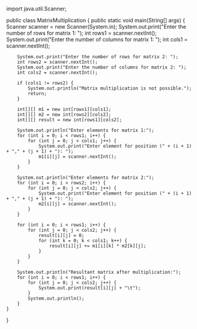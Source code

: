 import java.util.Scanner;

public class MatrixMultiplication {
    public static void main(String[] args) {
        Scanner scanner = new Scanner(System.in);
        System.out.print("Enter the number of rows for matrix 1: ");
        int rows1 = scanner.nextInt();
        System.out.print("Enter the number of columns for matrix 1: ");
        int cols1 = scanner.nextInt();

        System.out.print("Enter the number of rows for matrix 2: ");
        int rows2 = scanner.nextInt();
        System.out.print("Enter the number of columns for matrix 2: ");
        int cols2 = scanner.nextInt();

        if (cols1 != rows2) {
            System.out.println("Matrix multiplication is not possible.");
            return;
        }

        int[][] m1 = new int[rows1][cols1];
        int[][] m2 = new int[rows2][cols2];
        int[][] result = new int[rows1][cols2];

        System.out.println("Enter elements for matrix 1:");
        for (int i = 0; i < rows1; i++) {
            for (int j = 0; j < cols1; j++) {
                System.out.print("Enter element for position (" + (i + 1) + "," + (j + 1) + "): ");
                m1[i][j] = scanner.nextInt();
            }
        }

        System.out.println("Enter elements for matrix 2:");
        for (int i = 0; i < rows2; i++) {
            for (int j = 0; j < cols2; j++) {
                System.out.print("Enter element for position (" + (i + 1) + "," + (j + 1) + "): ");
                m2[i][j] = scanner.nextInt();
            }
        }

        for (int i = 0; i < rows1; i++) {
            for (int j = 0; j < cols2; j++) {
                result[i][j] = 0;
                for (int k = 0; k < cols1; k++) {
                    result[i][j] += m1[i][k] * m2[k][j];
                }
            }
        }

        System.out.println("Resultant matrix after multiplication:");
        for (int i = 0; i < rows1; i++) {
            for (int j = 0; j < cols2; j++) {
                System.out.print(result[i][j] + "\t");
            }
            System.out.println();
        }
    }
}